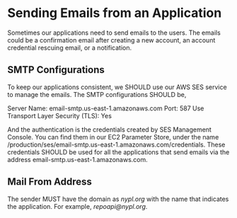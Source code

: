 # Sending Emails from an Application

Sometimes our applications need to send emails to the users. The emails could be a confirmation email after creating a new account, an account credential rescuing email, or a notification.

## SMTP Configurations

To keep our applications consistent, we SHOULD use our AWS SES service to manage the emails. The SMTP configurations SHOULD be,

Server Name: email-smtp.us-east-1.amazonaws.com
Port: 587
Use Transport Layer Security (TLS): Yes

And the authentication is the credentials created by SES Management Console. You can find them in our EC2 Parameter Store, under the name /production/ses/email-smtp.us-east-1.amazonaws.com/credentials. These credentials SHOULD be used for all the applications that send emails via the address email-smtp.us-east-1.amazonaws.com.

## Mail From Address

The sender MUST have the domain as _nypl.org_ with the name that indicates the application. For example, _repoapi@nypl.org_.
